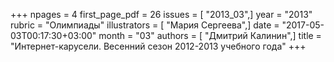 +++
npages = 4
first_page_pdf = 26
issues = [ "2013_03",]
year = "2013"
rubric = "Олимпиады"
illustrators = [ "Мария Сергеева",]
date = "2017-05-03T00:17:30+03:00"
month = "03"
authors = [ "Дмитрий Калинин",]
title = "Интернет-карусели. Весенний сезон 2012-2013 учебного года"
+++
